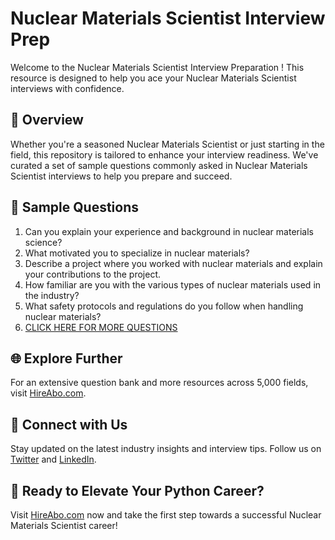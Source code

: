 # Nuclear Materials Scientist Interview Prep

Welcome to the Nuclear Materials Scientist Interview Preparation ! This resource is designed to help you ace your Nuclear Materials Scientist interviews with confidence.

## 🚀 Overview

Whether you're a seasoned Nuclear Materials Scientist or just starting in the field, this repository is tailored to enhance your interview readiness. We've curated a set of sample questions commonly asked in Nuclear Materials Scientist interviews to help you prepare and succeed.

## 📝 Sample Questions

1. Can you explain your experience and background in nuclear materials science?
2. What motivated you to specialize in nuclear materials?
3. Describe a project where you worked with nuclear materials and explain your contributions to the project.
4. How familiar are you with the various types of nuclear materials used in the industry?
5. What safety protocols and regulations do you follow when handling nuclear materials?
6. [CLICK HERE FOR MORE QUESTIONS](https://hireabo.com/job/20_3_26/Nuclear%20Materials%20Scientist)

## 🌐 Explore Further

For an extensive question bank and more resources across 5,000 fields, visit [HireAbo.com](https://www.hireabo.com).

## 📱 Connect with Us

Stay updated on the latest industry insights and interview tips. Follow us on [Twitter](https://twitter.com/hireabo) and [LinkedIn](https://www.linkedin.com/in/hire-abo-3609972a8/).

## 🚀 Ready to Elevate Your Python Career?

Visit [HireAbo.com](https://www.hireabo.com) now and take the first step towards a successful Nuclear Materials Scientist career!